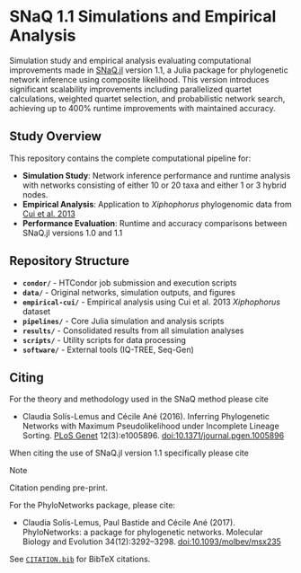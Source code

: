 # SNaQ 1.1 Simulations and Empirical Analysis

Simulation study and empirical analysis evaluating computational improvements made in [SNaQ.jl](https://github.com/JuliaPhylo/SNaQ.jl) version 1.1, a Julia package for phylogenetic network inference using composite likelihood. This version introduces significant scalability improvements including parallelized quartet calculations, weighted quartet selection, and probabilistic network search, achieving up to 400% runtime improvements with maintained accuracy.

## Study Overview

This repository contains the complete computational pipeline for:

- **Simulation Study**: Network inference performance and runtime analysis with networks consisting of either 10 or 20 taxa and either 1 or 3 hybrid nodes.
- **Empirical Analysis**: Application to *Xiphophorus* phylogenomic data from [Cui et al. 2013](https://doi.org/10.1111/evo.12099)
- **Performance Evaluation**: Runtime and accuracy comparisons between SNaQ.jl versions 1.0 and 1.1

## Repository Structure

- **`condor/`** - HTCondor job submission and execution scripts
- **`data/`** - Original networks, simulation outputs, and figures
- **`empirical-cui/`** - Empirical analysis using Cui et al. 2013 *Xiphophorus* dataset
- **`pipelines/`** - Core Julia simulation and analysis scripts
- **`results/`** - Consolidated results from all simulation analyses
- **`scripts/`** - Utility scripts for data processing
- **`software/`** - External tools (IQ-TREE, Seq-Gen)

## Citing

For the theory and methodology used in the SNaQ method please cite

- Claudia Sol&iacute;s-Lemus and C&eacute;cile An&eacute; (2016).
  Inferring Phylogenetic Networks with Maximum Pseudolikelihood under Incomplete Lineage Sorting.
  [PLoS Genet](http://journals.plos.org/plosgenetics/article?id=10.1371/journal.pgen.1005896)
  12(3):e1005896.
  [doi:10.1371/journal.pgen.1005896](https://doi.org/10.1371/journal.pgen.1005896)

When citing the use of SNaQ.jl version 1.1 specifically please cite

> [!NOTE]
> Citation pending pre-print.

For the PhyloNetworks package, please cite:
- Claudia Solís-Lemus, Paul Bastide and Cécile Ané (2017). 
  PhyloNetworks: a package for phylogenetic networks. Molecular Biology and Evolution 34(12):3292–3298. [doi:10.1093/molbev/msx235](https://academic.oup.com/mbe/article/34/12/3292/4103410)

See [`CITATION.bib`](CITATION.bib) for BibTeX citations.